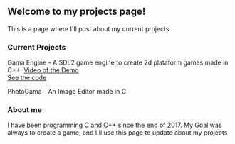 ## Welcome to my projects page!

This is a page where I'll post about my current projects

### Current Projects
Gama Engine - A SDL2 game engine to create 2d plataform games made in C++. [Video of the Demo](https://www.youtube.com/watch?v=z-fAOYcHAxg)  
[See the code](https://github.com/GabrielMtins/Gama-Engine)  

PhotoGama - An Image Editor made in C  

### About me
I have been programming C and C++ since the end of 2017. My Goal was always to create a game, and I'll use this page to update about my projects
